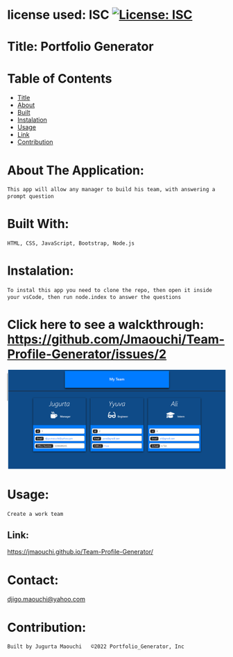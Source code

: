 
  # license used:  ISC  [![License: ISC](https://img.shields.io/badge/License-ISC-blue.svg)](https://opensource.org/licenses/ISC)


  # Title: Portfolio Generator 


  # Table of  Contents

  * [Title](#title)
  * [About](#about)
  * [Built](#languages)
  * [Instalation](#header.instal)
  * [Usage](header.usage)
  * [Link](#Link)
  * [Contribution](#header.contribution)



  # About The Application:
    This app will allow any manager to build his team, with answering a prompt question
    

  # Built With:
    HTML, CSS, JavaScript, Bootstrap, Node.js
    

  # Instalation:
    To instal this app you need to clone the repo, then open it inside your vsCode, then run node.index to answer the questions 

  
  
  # Click here to see a walckthrough:   https://github.com/Jmaouchi/Team-Profile-Generator/issues/2

  ![](lib/dist/images/team.png)


    
  # Usage:
    Create a work team
  


  ## Link:  
   https://jmaouchi.github.io/Team-Profile-Generator/
  


  # Contact:
  djigo.maouchi@yahoo.com



  # Contribution:
    Built by Jugurta Maouchi   ©️2022 Portfolio_Generator, Inc
